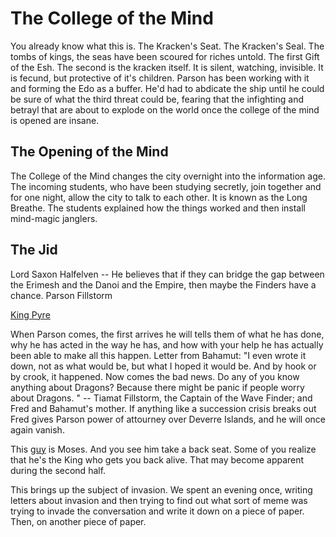 # The College of the Mind

You already know what this is. The Kracken's Seat. The Kracken's Seal. The tombs of kings, the seas have been scoured for riches untold. The first Gift of the Esh. The second is the kracken itself. It is silent, watching, invisible. It is fecund, but protective of it's children. Parson has been working with it and forming the Edo as a buffer. He'd had to abdicate the ship until he could be sure of what the third threat could be, fearing that the infighting and betrayl that are about to explode on the world once the college of the mind is opened are insane.

## The Opening of the Mind

The College of the Mind changes the city overnight into the information age. The incoming students, who have been studying secretly, join together and for one night, allow the city to talk to each other. It is known as the Long Breathe. The students explained how the things worked and then install mind-magic janglers.

## The Jid

Lord Saxon Halfelven -- He believes that if they can bridge the gap between the Erimesh and the Danoi and the Empire, then maybe the Finders have a chance.
Parson Fillstorm

[King Pyre](/p/pyre)

When Parson comes, the first arrives he will tells them of what he has done, why he has acted in the way he has, and how with your help he has actually been able to make all this happen. Letter from Bahamut: "I even wrote it down, not as what would be, but what I hoped it would be. And by hook or by crook, it happened. Now comes the bad news. Do any of you know anything about Dragons? Because there might be panic if people worry about Dragons. " -- Tiamat Fillstorm, the Captain of the Wave Finder; and Fred and Bahamut's mother. If anything like a succession crisis breaks out Fred gives Parson power of attourney over Deverre Islands, and he will once again vanish.

This [guy](/p/fred) is Moses. And you see him take a back seat. Some of you realize that he's the King who gets you back alive. That may become apparent during the second half.

This brings up the subject of invasion. We spent an evening once, writing letters about invasion and then trying to find out what sort of meme was trying to invade the conversation and write it down on a piece of paper. Then, on another piece of paper. 